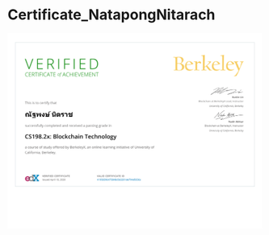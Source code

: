 # Certificate_NatapongNitarach
<p align="center"><img src="https://raw.githubusercontent.com/natnaov8/Certificate_NatapongNitarach/master/Certificate/png/BerkeleyX%20CS198.2x%20Certificate%20_%20edX-1.png"></p>
